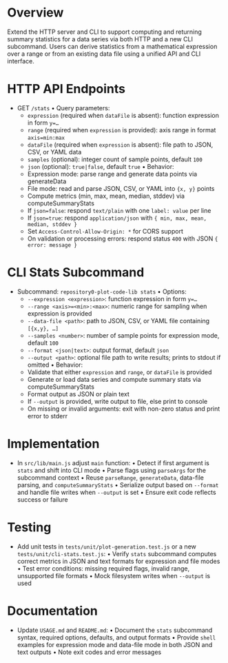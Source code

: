 # Overview
Extend the HTTP server and CLI to support computing and returning summary statistics for a data series via both HTTP and a new CLI subcommand. Users can derive statistics from a mathematical expression over a range or from an existing data file using a unified API and CLI interface.

# HTTP API Endpoints
- GET `/stats`
  • Query parameters:
    - `expression` (required when `dataFile` is absent): function expression in form `y=…`
    - `range` (required when `expression` is provided): axis range in format `axis=min:max`
    - `dataFile` (required when `expression` is absent): file path to JSON, CSV, or YAML data
    - `samples` (optional): integer count of sample points, default `100`
    - `json` (optional): `true|false`, default `true`
  • Behavior:
    - Expression mode: parse range and generate data points via generateData
    - File mode: read and parse JSON, CSV, or YAML into `{x, y}` points
    - Compute metrics (min, max, mean, median, stddev) via computeSummaryStats
    - If `json=false`: respond `text/plain` with one `label: value` per line
    - If `json=true`: respond `application/json` with `{ min, max, mean, median, stddev }`
    - Set `Access-Control-Allow-Origin: *` for CORS support
    - On validation or processing errors: respond status `400` with JSON `{ error: message }`

# CLI Stats Subcommand
- Subcommand: `repository0-plot-code-lib stats`
  • Options:
    - `--expression <expression>`: function expression in form `y=…`
    - `--range <axis>=<min>:<max>`: numeric range for sampling when expression is provided
    - `--data-file <path>`: path to JSON, CSV, or YAML file containing `[{x,y}, …]`
    - `--samples <number>`: number of sample points for expression mode, default `100`
    - `--format <json|text>`: output format, default `json`
    - `--output <path>`: optional file path to write results; prints to stdout if omitted
  • Behavior:
    - Validate that either `expression` and `range`, or `dataFile` is provided
    - Generate or load data series and compute summary stats via computeSummaryStats
    - Format output as JSON or plain text
    - If `--output` is provided, write output to file, else print to console
    - On missing or invalid arguments: exit with non-zero status and print error to stderr

# Implementation
- In `src/lib/main.js` adjust `main` function:
  • Detect if first argument is `stats` and shift into CLI mode
  • Parse flags using `parseArgs` for the subcommand context
  • Reuse `parseRange`, `generateData`, data-file parsing, and `computeSummaryStats`
  • Serialize output based on `--format` and handle file writes when `--output` is set
  • Ensure exit code reflects success or failure

# Testing
- Add unit tests in `tests/unit/plot-generation.test.js` or a new `tests/unit/cli-stats.test.js`:
  • Verify `stats` subcommand computes correct metrics in JSON and text formats for expression and file modes
  • Test error conditions: missing required flags, invalid range, unsupported file formats
  • Mock filesystem writes when `--output` is used

# Documentation
- Update `USAGE.md` and `README.md`:
  • Document the `stats` subcommand syntax, required options, defaults, and output formats
  • Provide `shell` examples for expression mode and data-file mode in both JSON and text outputs
  • Note exit codes and error messages